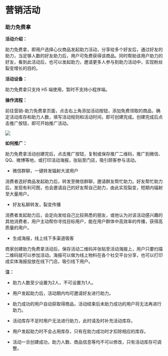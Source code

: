 # 营销活动

### 助力免费拿

**活动介绍：**

助力免费拿，即用户选择心仪商品发起助力活动，分享给多个好友后，通过好友的助力，当足够人数的好友助力后，用户可免费获得该商品。同时帮助该用户助力的好友，看到此活动后，也可以发起助力，邀请更多人参与到助力活动中，实现粉丝裂变增长的目的。

**活动设备：**

助力免费拿只支持 H5 端使用，暂时不支持小程序端。

**操作流程：**

前往营销-助力免费拿页面，点击右上角添加活动按钮，添加免费领取的商品，确定活动库存和助力人数，填写活动规则和活动时间，即可创建完成。创建完成后点击推广按钮，即可开始推广活动。

![](http://md.stringon.com/img/%7Bfilename%7D%7B.suffix%7D20200910172053.png)

**如何推广：**

助力免费拿活动创建完后，点击推广按钮，复制或保存推广二维码，推广到微信、QQ、微博等地，或打印活动海报，张贴至门店，吸引顾客参与活动。

- 微信群聊，一键转发辐射大波用户

消费者选好商品发起助力后，转发至微信群聊，邀请群友帮忙助力。好友帮忙助力后，发现有利可图，也会邀请自己的好友帮自己助力，由此实现裂变，短期内辐射至大量用户。

- 好友私聊转发，裂变传播

消费者发起助力后，会定向发给自己比较熟悉的朋友，或他认为对该活动感兴趣的其他消费者，用户主动帮你寻找目标用户，能在用户群体中高效率的传播，获得高质量的用户。

- 生成海报，线上线下多渠道吸客

商家创建助力免费拿活动后，保存活动二维码并张贴至活动海报上，用户只要扫描二维码就可以参加活动。海报可以做为线上物料在各个社交平台分享，也可以打印成实体海报投放在线下门店，吸引线下用户。

**注：**

- 助力人数至少设置为2人，不可设置为1人。

- 用户发起助力后，活动期内均可邀请好友进行助力。

- 助力成功的用户自动获取得商品，活动结束后未助力成功的用户将无法再进行助力。

- 活动库存不足时用户无法进行助力，此时请及时补充活动库存。

- 用户发起助力时不会占用库存，只有在助力成功时才扣除相应的库存。

- 活动一旦创建成功，助力人数、商品信息等均不可以修改，只有活动库存可调整。

  

